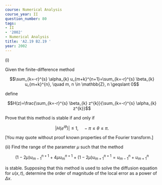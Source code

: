 ```yaml
---
course: Numerical Analysis
course_year: II
question_number: 80
tags:
- II
- '2002'
- Numerical Analysis
title: 'A2.19 B2.19 '
year: 2002
---
```



(i)

Given the finite-difference method

$$\sum_{k=-r}^{s} \alpha_{k} u_{m+k}^{n+1}=\sum_{k=-r}^{s} \beta_{k} u_{m+k}^{n}, \quad m, n \in \mathbb{Z}, n \geqslant 0$$

define

$$H(z)=\frac{\sum_{k=-r}^{s} \beta_{k} z^{k}}{\sum_{k=-r}^{s} \alpha_{k} z^{k}}$$

Prove that this method is stable if and only if

$$\left|H\left(e^{i \theta}\right)\right| \leqslant 1, \quad-\pi \leqslant \theta \leqslant \pi .$$

[You may quote without proof known properties of the Fourier transform.]

(ii) Find the range of the parameter $\mu$ such that the method

$$(1-2 \mu) u_{m-1}^{n+1}+4 \mu u_{m}^{n+1}+(1-2 \mu) u_{m+1}^{n+1}=u_{m-1}^{n}+u_{m+1}^{n}$$

is stable. Supposing that this method is used to solve the diffusion equation for $u(x, t)$, determine the order of magnitude of the local error as a power of $\Delta x$.